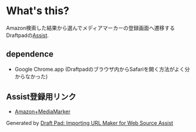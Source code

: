 # What's this?

Amazon検索した結果から選んでメディアマーカーの登録画面へ遷移する
Draftpadの[Assist](http://modelessdesign.com/draftpad/assisthelp/ "Assist").

## dependence

* Google Chrome.app (Draftpadのブラウザ内からSafariを開く方法がよく分からなかった)

## Assist登録用リンク

* <a href="draftpad:///assist?title=Amazon%2BMediaMarker&url=draftpad%3A%2F%2Fself%2Fweb%3Fsource%3D%253Cscript%253E%2520%2520%2520%2520location%252ehref%253D%2527draftpad%253A%252F%252F%252Fwebdelegate%253Fload%253Df%2527%253B%2520%2520%2520%2520var%2520f%253Dfunction%2528param%2529%257B%2520%2520%2520%2520%2520%2520%2520%2520location%252ehref%253D%2522http%253A%252F%252Fazu%252egithub%252ecom%252Fdraftpad%252Famazon_mediamarker%252F%253Fcomment%253D%2522%252BencodeURIComponent%2528param%252eTEXT%2529%253B%257D%253C%252Fscript%253E%26TEXT%3D%3C%40%40%3E">Amazon+MediaMarker</a>

Generated by [Draft Pad: Importing URL Maker for Web Source Assist](https://dl.dropbox.com/u/223789/dev/DPAtools.html "")